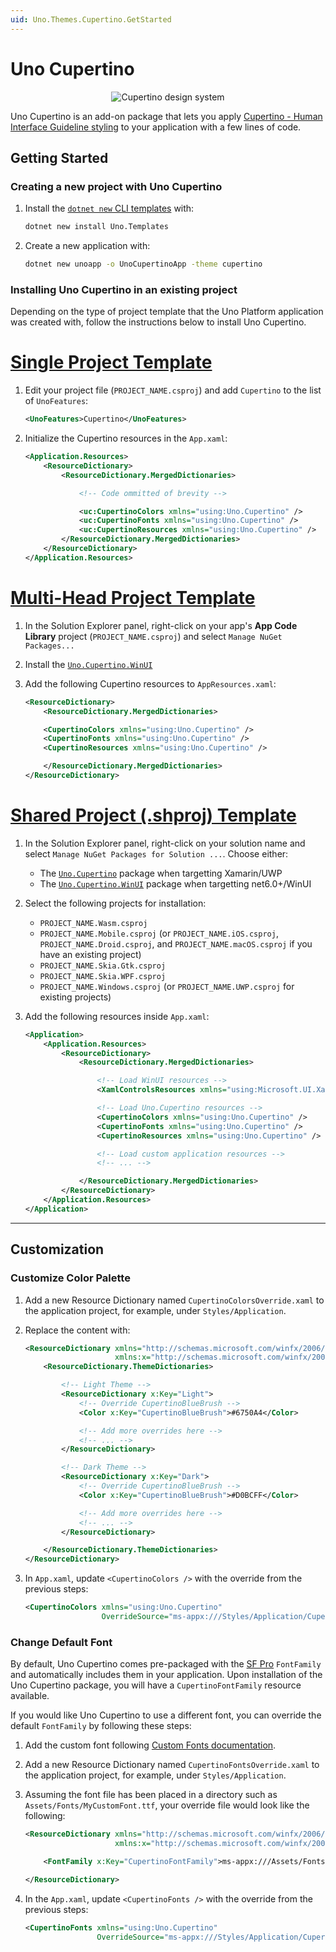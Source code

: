 ```yaml
---
uid: Uno.Themes.Cupertino.GetStarted
---
```


# Uno Cupertino

<p align="center">
  <img src="assets/cupertino-design-system.png" alt="Cupertino design system" />
</p>

Uno Cupertino is an add-on package that lets you apply [Cupertino - Human Interface Guideline styling](https://developer.apple.com/design/human-interface-guidelines) to your application with a few lines of code.

## Getting Started

### Creating a new project with Uno Cupertino

1. Install the [`dotnet new` CLI templates](xref:Uno.GetStarted.dotnet-new) with:

    ```bash
    dotnet new install Uno.Templates
    ```

2. Create a new application with:

    ```bash
    dotnet new unoapp -o UnoCupertinoApp -theme cupertino
    ```

### Installing Uno Cupertino in an existing project

Depending on the type of project template that the Uno Platform application was created with, follow the instructions below to install Uno Cupertino.

# [**Single Project Template**](#tab/singleproj)

1. Edit your project file (`PROJECT_NAME.csproj`) and add `Cupertino` to the list of `UnoFeatures`:

    ```xml
    <UnoFeatures>Cupertino</UnoFeatures>
    ```

2. Initialize the Cupertino resources in the `App.xaml`:

    ```xml
    <Application.Resources>
        <ResourceDictionary>
            <ResourceDictionary.MergedDictionaries>

                <!-- Code ommitted of brevity -->

                <uc:CupertinoColors xmlns="using:Uno.Cupertino" />
                <uc:CupertinoFonts xmlns="using:Uno.Cupertino" />
                <uc:CupertinoResources xmlns="using:Uno.Cupertino" />
            </ResourceDictionary.MergedDictionaries>
        </ResourceDictionary>
    </Application.Resources>
    ```

# [**Multi-Head Project Template**](#tab/multihead)

1. In the Solution Explorer panel, right-click on your app's **App Code Library** project (`PROJECT_NAME.csproj`) and select `Manage NuGet Packages...`
1. Install the [`Uno.Cupertino.WinUI`](https://www.nuget.org/packages/Uno.Cupertino.WinUI)
1. Add the following Cupertino resources to `AppResources.xaml`:

    ```xml
    <ResourceDictionary>
        <ResourceDictionary.MergedDictionaries>

        <CupertinoColors xmlns="using:Uno.Cupertino" />
        <CupertinoFonts xmlns="using:Uno.Cupertino" />
        <CupertinoResources xmlns="using:Uno.Cupertino" />

        </ResourceDictionary.MergedDictionaries>
    </ResourceDictionary>
    ```

# [**Shared Project (.shproj) Template**](#tab/shproj)

1. In the Solution Explorer panel, right-click on your solution name and select `Manage NuGet Packages for Solution ...`. Choose either:
    - The [`Uno.Cupertino`](https://www.nuget.org/packages/Uno.Cupertino/) package when targetting Xamarin/UWP
    - The [`Uno.Cupertino.WinUI`](https://www.nuget.org/packages/Uno.Cupertino.WinUI) package when targetting net6.0+/WinUI

2. Select the following projects for installation:
    - `PROJECT_NAME.Wasm.csproj`
    - `PROJECT_NAME.Mobile.csproj` (or `PROJECT_NAME.iOS.csproj`, `PROJECT_NAME.Droid.csproj`, and `PROJECT_NAME.macOS.csproj` if you have an existing project)
    - `PROJECT_NAME.Skia.Gtk.csproj`
    - `PROJECT_NAME.Skia.WPF.csproj`
    - `PROJECT_NAME.Windows.csproj` (or `PROJECT_NAME.UWP.csproj` for existing projects)
3. Add the following resources inside `App.xaml`:

    ```xml
    <Application>
        <Application.Resources>
            <ResourceDictionary>
                <ResourceDictionary.MergedDictionaries>

                    <!-- Load WinUI resources -->
                    <XamlControlsResources xmlns="using:Microsoft.UI.Xaml.Controls" />

                    <!-- Load Uno.Cupertino resources -->
                    <CupertinoColors xmlns="using:Uno.Cupertino" />
                    <CupertinoFonts xmlns="using:Uno.Cupertino" />
                    <CupertinoResources xmlns="using:Uno.Cupertino" />

                    <!-- Load custom application resources -->
                    <!-- ... -->

                </ResourceDictionary.MergedDictionaries>
            </ResourceDictionary>
        </Application.Resources>
    </Application>
    ```

---

## Customization

### Customize Color Palette

1. Add a new Resource Dictionary named `CupertinoColorsOverride.xaml` to the application project, for example, under `Styles/Application`.
2. Replace the content with:

    ```xml
    <ResourceDictionary xmlns="http://schemas.microsoft.com/winfx/2006/xaml/presentation"
                        xmlns:x="http://schemas.microsoft.com/winfx/2006/xaml">
        <ResourceDictionary.ThemeDictionaries>

            <!-- Light Theme -->
            <ResourceDictionary x:Key="Light">
                <!-- Override CupertinoBlueBrush -->
                <Color x:Key="CupertinoBlueBrush">#6750A4</Color>

                <!-- Add more overrides here -->
                <!-- ... -->
            </ResourceDictionary>

            <!-- Dark Theme -->
            <ResourceDictionary x:Key="Dark">
                <!-- Override CupertinoBlueBrush -->
                <Color x:Key="CupertinoBlueBrush">#D0BCFF</Color>

                <!-- Add more overrides here -->
                <!-- ... -->
            </ResourceDictionary>

        </ResourceDictionary.ThemeDictionaries>
    </ResourceDictionary>
    ```

3. In `App.xaml`, update `<CupertinoColors />` with the override from the previous steps:

    ```xml
    <CupertinoColors xmlns="using:Uno.Cupertino"
                     OverrideSource="ms-appx:///Styles/Application/CupertinoColorsOverride.xaml" />
    ```

### Change Default Font

By default, Uno Cupertino comes pre-packaged with the [SF Pro](https://developer.apple.com/fonts/) `FontFamily` and automatically includes them in your application. Upon installation of the Uno Cupertino package, you will have a `CupertinoFontFamily` resource available.

If you would like Uno Cupertino to use a different font, you can override the default `FontFamily` by following these steps:

1. Add the custom font following [Custom Fonts documentation](https://platform.uno/docs/articles/features/custom-fonts.html).
2. Add a new Resource Dictionary named `CupertinoFontsOverride.xaml` to the application project, for example, under `Styles/Application`.
3. Assuming the font file has been placed in a directory such as `Assets/Fonts/MyCustomFont.ttf`, your override file would look like the following:

    ```xml
    <ResourceDictionary xmlns="http://schemas.microsoft.com/winfx/2006/xaml/presentation"
                        xmlns:x="http://schemas.microsoft.com/winfx/2006/xaml">

        <FontFamily x:Key="CupertinoFontFamily">ms-appx:///Assets/Fonts/MyCustomFont.ttf</FontFamily>

    </ResourceDictionary>
    ```

4. In the `App.xaml`, update `<CupertinoFonts />` with the override from the previous steps:

    ```xml
    <CupertinoFonts xmlns="using:Uno.Cupertino"
                    OverrideSource="ms-appx:///Styles/Application/CupertinoFontsOverride.xaml" />
    ```
